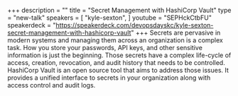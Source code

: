 +++
description = ""
title = "Secret Management with HashiCorp Vault"
type = "new-talk"
speakers = [
        "kyle-sexton",
]
youtube = "SEPHckCtbFU"
speakerdeck = "https://speakerdeck.com/devopsdayskc/kyle-sexton-secret-management-with-hashicorp-vault"
+++
Secrets are pervasive in modern systems and managing them across an organization is a complex task. How you store your passwords, API keys, and other sensitive information is just the beginning. Those secrets have a complex life-cycle of access, creation, revocation, and audit history that needs to be controlled. HashiCorp Vault is an open source tool that aims to address those issues. It provides a unified interface to secrets in your organization along with access control and audit logs.